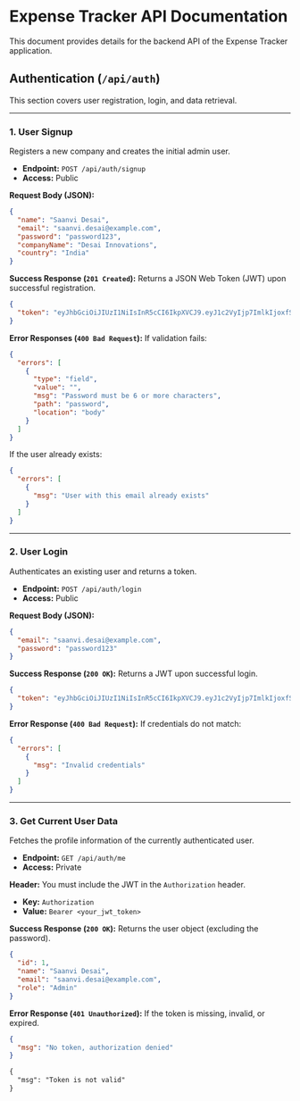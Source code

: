 # Expense Tracker API Documentation

This document provides details for the backend API of the Expense Tracker application.

## Authentication (`/api/auth`)
This section covers user registration, login, and data retrieval.

---

### 1. User Signup

Registers a new company and creates the initial admin user.

- **Endpoint:** `POST /api/auth/signup`
- **Access:** Public

**Request Body (JSON):**
```json
{
  "name": "Saanvi Desai",
  "email": "saanvi.desai@example.com",
  "password": "password123",
  "companyName": "Desai Innovations",
  "country": "India"
}
```

**Success Response (`201 Created`):**
Returns a JSON Web Token (JWT) upon successful registration.
```json
{
  "token": "eyJhbGciOiJIUzI1NiIsInR5cCI6IkpXVCJ9.eyJ1c2VyIjp7ImlkIjoxfSwiaWF0IjoxNzI3OTQ4ODAwLCJleHAiOjE3Mjc5NjY4MDB9.abcdefg..."
}
```

**Error Responses (`400 Bad Request`):**
If validation fails:
```json
{
  "errors": [
    {
      "type": "field",
      "value": "",
      "msg": "Password must be 6 or more characters",
      "path": "password",
      "location": "body"
    }
  ]
}
```
If the user already exists:
```json
{
  "errors": [
    {
      "msg": "User with this email already exists"
    }
  ]
}
```

---

### 2. User Login

Authenticates an existing user and returns a token.

- **Endpoint:** `POST /api/auth/login`
- **Access:** Public

**Request Body (JSON):**
```json
{
  "email": "saanvi.desai@example.com",
  "password": "password123"
}
```

**Success Response (`200 OK`):**
Returns a JWT upon successful login.
```json
{
  "token": "eyJhbGciOiJIUzI1NiIsInR5cCI6IkpXVCJ9.eyJ1c2VyIjp7ImlkIjoxfSwiaWF0IjoxNzI3OTQ4ODAwLCJleHAiOjE3Mjc5NjY4MDB9.hijklmnop..."
}
```

**Error Response (`400 Bad Request`):**
If credentials do not match:
```json
{
  "errors": [
    {
      "msg": "Invalid credentials"
    }
  ]
}
```

---

### 3. Get Current User Data

Fetches the profile information of the currently authenticated user.

- **Endpoint:** `GET /api/auth/me`
- **Access:** Private

**Header:**
You must include the JWT in the `Authorization` header.
- **Key:** `Authorization`
- **Value:** `Bearer <your_jwt_token>`

**Success Response (`200 OK`):**
Returns the user object (excluding the password).
```json
{
  "id": 1,
  "name": "Saanvi Desai",
  "email": "saanvi.desai@example.com",
  "role": "Admin"
}
```

**Error Response (`401 Unauthorized`):**
If the token is missing, invalid, or expired.
```json
{
  "msg": "No token, authorization denied"
}
```
```markdown
{
  "msg": "Token is not valid"
}
```